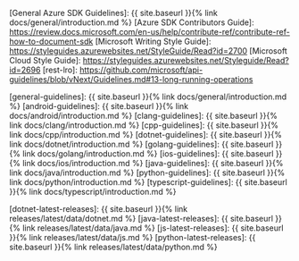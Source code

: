 [Architecture Board]: https://github.com/azure/azure-sdk/issues

[General Azure SDK Guidelines]: {{ site.baseurl }}{% link docs/general/introduction.md %}
[Azure SDK Contributors Guide]: https://review.docs.microsoft.com/en-us/help/contribute-ref/contribute-ref-how-to-document-sdk
[Microsoft Writing Style Guide]: https://styleguides.azurewebsites.net/StyleGuide/Read?id=2700
[Microsoft Cloud Style Guide]: https://styleguides.azurewebsites.net/Styleguide/Read?id=2696
[rest-lro]: https://github.com/microsoft/api-guidelines/blob/vNext/Guidelines.md#13-long-running-operations

[general-guidelines]: {{ site.baseurl }}{% link docs/general/introduction.md %}
[android-guidelines]: {{ site.baseurl }}{% link docs/android/introduction.md %}
[clang-guidelines]: {{ site.baseurl }}{% link docs/clang/introduction.md %}
[cpp-guidelines]: {{ site.baseurl }}{% link docs/cpp/introduction.md %}
[dotnet-guidelines]: {{ site.baseurl }}{% link docs/dotnet/introduction.md %}
[golang-guidelines]: {{ site.baseurl }}{% link docs/golang/introduction.md %}
[ios-guidelines]: {{ site.baseurl }}{% link docs/ios/introduction.md %}
[java-guidelines]: {{ site.baseurl }}{% link docs/java/introduction.md %}
[python-guidelines]: {{ site.baseurl }}{% link docs/python/introduction.md %}
[typescript-guidelines]: {{ site.baseurl }}{% link docs/typescript/introduction.md %}

[dotnet-latest-releases]: {{ site.baseurl }}{% link releases/latest/data/dotnet.md %}
[java-latest-releases]: {{ site.baseurl }}{% link releases/latest/data/java.md %}
[js-latest-releases]: {{ site.baseurl }}{% link releases/latest/data/js.md %}
[python-latest-releases]: {{ site.baseurl }}{% link releases/latest/data/python.md %}

[README-EXAMPLE]: https://github.com/Azure/azure-sdk/blob/master/docs/policies/README-EXAMPLE.md
[README-TEMPLATE]: https://github.com/Azure/azure-sdk/blob/master/docs/policies/README-TEMPLATE.md
